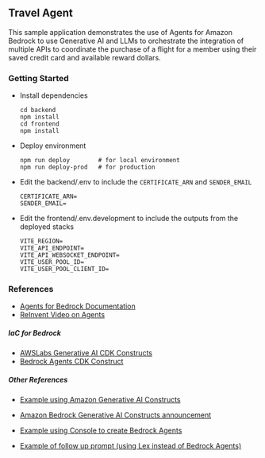 ## Travel Agent

This sample application demonstrates the use of Agents for Amazon Bedrock to use Generative AI and LLMs to orchestrate the integration of multiple APIs to coordinate the purchase of a flight for a member using their saved credit card and available reward dollars.

### Getting Started

- Install dependencies

  ```
  cd backend
  npm install
  cd frontend
  npm install
  ```

- Deploy environment

  ```
  npm run deploy        # for local environment
  npm run deploy-prod   # for production
  ```

- Edit the backend/.env to include the `CERTIFICATE_ARN` and `SENDER_EMAIL`

  ```
  CERTIFICATE_ARN=
  SENDER_EMAIL=
  ```

- Edit the frontend/.env.development to include the outputs from the deployed stacks
  ```
  VITE_REGION=
  VITE_API_ENDPOINT=
  VITE_API_WEBSOCKET_ENDPOINT=
  VITE_USER_POOL_ID=
  VITE_USER_POOL_CLIENT_ID=
  ```

### References

- [Agents for Bedrock Documentation](https://docs.aws.amazon.com/bedrock/latest/userguide/agents.html)
- [ReInvent Video on Agents](https://www.youtube.com/watch?v=JNZPW82uv7w&list=WL&index=13&t=2172s)

##### IaC for Bedrock

- [AWSLabs Generative AI CDK Constructs](https://github.com/awslabs/generative-ai-cdk-constructs)
- [Bedrock Agents CDK Construct](https://github.com/PieterjanCriel/bedrock-agents-cdk/blob/main/lib/agentStack.ts)

##### Other References

- [Example using Amazon Generative AI Constructs](https://github.com/leegilmorecode/serverless-amazon-bedrock-agents/tree/main)
- [Amazon Bedrock Generative AI Constructs announcement](https://aws.amazon.com/events/?sc_icampaign=aware_aws-events&sc_ichannel=ha&sc_icontent=awssm-2021_event&sc_iplace=blog-sidebar&trk=ha_awssm-2021_event)

- [Example using Console to create Bedrock Agents](https://github.com/aws-samples/agentsforbedrock-retailagent/tree/main)
- [Example of follow up prompt (using Lex instead of Bedrock Agents)](https://aws.amazon.com/blogs/machine-learning/build-generative-ai-agents-with-amazon-bedrock-amazon-dynamodb-amazon-kendra-amazon-lex-and-langchain/)
